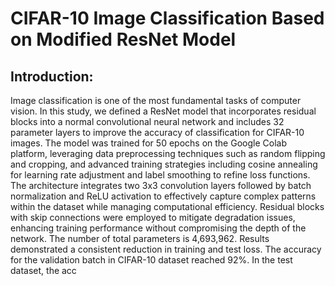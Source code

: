 # CIFAR-10 Image Classification Based on Modified ResNet Model
## Introduction:
Image classification is one of the most fundamental tasks of computer vision. In this study, we defined a ResNet model that incorporates residual blocks into a normal convolutional neural network and includes 32 parameter layers to improve the accuracy of classification for CIFAR-10 images. The model was trained for 50 epochs on the Google Colab platform, leveraging data preprocessing techniques such as random flipping and cropping, and advanced training strategies including cosine annealing for learning rate adjustment and label smoothing to refine loss functions. The architecture integrates two 3x3 convolution layers followed by batch normalization and ReLU activation to effectively capture complex patterns within the dataset while managing computational efficiency. Residual blocks with skip connections were employed to mitigate degradation issues, enhancing training performance without compromising the depth of the network. The number of total parameters is 4,693,962. Results demonstrated a consistent reduction in training and test loss. The accuracy for the validation batch in CIFAR-10 dataset reached 92%. In the test dataset, the acc


